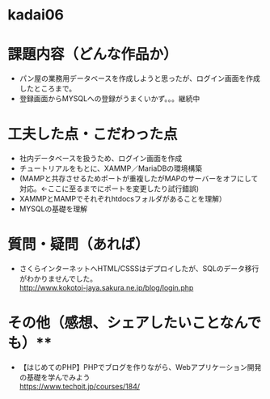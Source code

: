 # kadai06

# 課題内容（どんな作品か） <br>
- パン屋の業務用データベースを作成しようと思ったが、ログイン画面を作成したところまで。<br>
- 登録画面からMYSQLへの登録がうまくいかず。。。継続中　　<br>

# 工夫した点・こだわった点　　<br>
- 社内データベースを扱うため、ログイン画面を作成  <br>
- チュートリアルをもとに、XAMMP／MariaDBの環境構築<br>
- (MAMPと共存させるためポートが重複したがMAPのサーバーをオフにして対応。←ここに至るまでにポートを変更したり試行錯誤)<br>
- XAMMPとMAMPでそれぞれhtdocsフォルダがあることを理解）<br>
- MYSQLの基礎を理解<br>

# 質問・疑問（あれば）<br>

- さくらインターネットへHTML/CSSSはデプロイしたが、SQLのデータ移行がわかりませんでした。<br>
http://www.kokotoi-jaya.sakura.ne.jp/blog/login.php <br>

# その他（感想、シェアしたいことなんでも）**<br>
- 【はじめてのPHP】PHPでブログを作りながら、Webアプリケーション開発の基礎を学んでみよう<br>
https://www.techpit.jp/courses/184/
<br>
